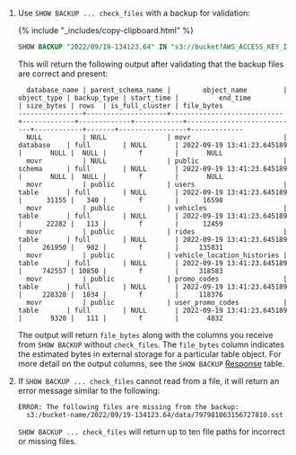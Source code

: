 1. Use `SHOW BACKUP ... check_files` with a backup for validation:

    {% include "_includes/copy-clipboard.html" %}
    ~~~sql
    SHOW BACKUP "2022/09/19-134123.64" IN "s3://bucket?AWS_ACCESS_KEY_ID={Access Key ID}&AWS_SECRET_ACCESS_KEY={Secret Access Key}" WITH check_files;
    ~~~

    This will return the following output after validating that the backup files are correct and present:

    ~~~
      database_name | parent_schema_name |        object_name         | object_type | backup_type | start_time |          end_time          | size_bytes | rows  | is_full_cluster | file_bytes
    ----------------+--------------------+----------------------------+-------------+-------------+------------+----------------------------+------------+-------+-----------------+-------------
      NULL          | NULL               | movr                       | database    | full        | NULL       | 2022-09-19 13:41:23.645189 |       NULL |  NULL |        f        |       NULL
      movr          | NULL               | public                     | schema      | full        | NULL       | 2022-09-19 13:41:23.645189 |       NULL |  NULL |        f        |       NULL
      movr          | public             | users                      | table       | full        | NULL       | 2022-09-19 13:41:23.645189 |      31155 |   340 |        f        |      16598
      movr          | public             | vehicles                   | table       | full        | NULL       | 2022-09-19 13:41:23.645189 |      22282 |   113 |        f        |      12459
      movr          | public             | rides                      | table       | full        | NULL       | 2022-09-19 13:41:23.645189 |     261950 |   902 |        f        |     135831
      movr          | public             | vehicle_location_histories | table       | full        | NULL       | 2022-09-19 13:41:23.645189 |     742557 | 10850 |        f        |     318583
      movr          | public             | promo_codes                | table       | full        | NULL       | 2022-09-19 13:41:23.645189 |     228320 |  1034 |        f        |     118376
      movr          | public             | user_promo_codes           | table       | full        | NULL       | 2022-09-19 13:41:23.645189 |       9320 |   111 |        f        |       4832
    ~~~

    The output will return `file_bytes` along with the columns you receive from `SHOW BACKUP` without `check_files`. The `file_bytes` column indicates the estimated bytes in external storage for a particular table object. For more detail on the output columns, see the `SHOW BACKUP` [Response](show-backup.html#response) table.

1. If `SHOW BACKUP ... check_files` cannot read from a file, it will return an error message similar to the following: 

    ~~~
    ERROR: The following files are missing from the backup:
      s3:/bucket-name/2022/09/19-134123.64/data/797981063156727810.sst 
    ~~~

    `SHOW BACKUP ... check_files` will return up to ten file paths for incorrect or missing files.